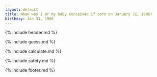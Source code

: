 ```yaml
---
layout: default
title: When was I or my baby conceived if born on January 31, 1906?
birthday: Jan 31, 1906
---
```


{% include header.md %}

{% include guess.md %}

{% include calculate.md %}

{% include safety.md %}

{% include footer.md %}



